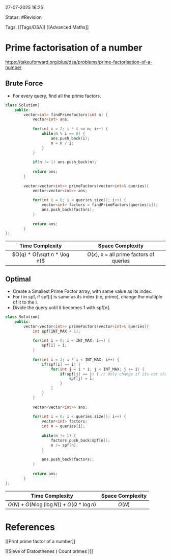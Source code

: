 27-07-2025  16:25

Status: #Revision 

Tags: [[Tags/DSA]] [[Advanced Maths]]

# Prime factorisation of a number


https://takeuforward.org/plus/dsa/problems/prime-factorisation-of-a-number


## Brute Force

- For every query, find all the prime factors.

```cpp
class Solution{
    public:
        vector<int> findPrimeFactors(int n) {
            vector<int> ans;
			
            for(int i = 2; i * i <= n; i++) {            
                while(n % i == 0) {
                    ans.push_back(i);
                    n = n / i;
                }
            }
			
            if(n != 1) ans.push_back(n);
			
            return ans;
        }
		
        vector<vector<int>> primeFactors(vector<int>& queries){
            vector<vector<int>> ans;
			
            for(int i = 0; i < queries.size(); i++) {
                vector<int> factors = findPrimeFactors(queries[i]);
                ans.push_back(factors);
            }
			
            return ans;
        }
};
```


|     **Time Complexity**      |           **Space Complexity**           |
| :--------------------------: | :--------------------------------------: |
| $O(q) * O(\sqrt n * \log n)$ | $O(x)$, x = all prime factors of queries |



## Optimal

- Create a Smallest Prime Factor array, with same value as its index.
- For i in spf, if spf[i] is same as its index (i.e, prime), change the multiple of it to the i.
- Divide the query until it becomes 1 with spf[n].


```cpp
class Solution{
    public:
        vector<vector<int>> primeFactors(vector<int>& queries){
            int spf[INT_MAX + 1];
			
            for(int i = 0; i < INT_MAX; i++) {
                spf[i] = i;
            }
			
            for(int i = 2; i * i < INT_MAX; i++) {
                if(spf[i] == i) {
                    for(int j = i * i; j < INT_MAX; j += i) {
                        if(spf[j] == j) { // Only change if its not changed
                            spf[j] = i;
                        }
                    }
                }
            }
			
            vector<vector<int>> ans;
			
            for(int i = 0; i < queries.size(); i++) {
                vector<int> factors;
                int n = queries[i];
                
                while(n != 1) {
                    factors.push_back(spf[n]);
                    n /= spf[n];
                }
				
                ans.push_back(factors);
            }
			
            return ans;
        }
};
```


|            **Time Complexity**             | **Space Complexity** |
| :----------------------------------------: | :------------------: |
| $O(N) + O(N \log(\log N)) + O(Q * \log n)$ |        $O(N)$        |





# References

[[Print prime factor of a number]]

[[Sieve of Eratosthenes ( Count primes )]]